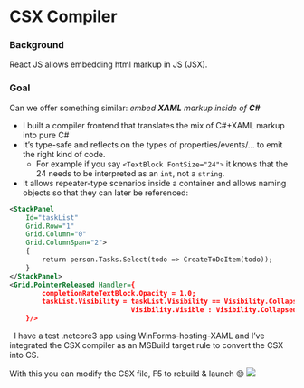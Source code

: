 # CSX Compiler

### Background
React JS allows embedding html markup in JS (JSX). 

### Goal
Can we offer something similar: _embed **XAML** markup inside of **C#**_


* I built a compiler frontend that translates the mix of C#+XAML markup into pure C#
* It’s type-safe and reflects on the types of properties/events/… to emit the right kind of code.
  * For example if you say `<TextBlock FontSize="24">` it knows that the 24 needs to be interpreted as an `int`, not a `string`.
* It allows repeater-type scenarios inside a container and allows naming objects so that they can later be referenced:
```xml
<StackPanel
    Id="taskList"
    Grid.Row="1"
    Grid.Column="0"
    Grid.ColumnSpan="2">
    {
        return person.Tasks.Select(todo => CreateToDoItem(todo));
    }
</StackPanel>
<Grid.PointerReleased Handler={
        completionRateTextBlock.Opacity = 1.0;
        taskList.Visibility = taskList.Visibility == Visibility.Collapsed ? 
                              Visibility.Visible : Visibility.Collapsed;
    }/>
```
 
I have a test .netcore3 app using WinForms-hosting-XAML and I’ve integrated the CSX compiler as an MSBuild target rule to convert the CSX into CS.

With this you can modify the CSX file, F5 to rebuild & launch 😊
<img src="/CSX-Demo.gif"/>


